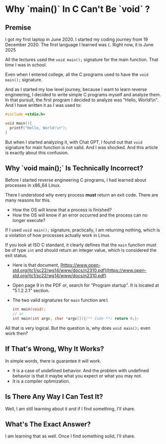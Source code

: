# Why \`main()\` In C Can't Be \`void\` ?

## Premise

I got my first laptop in June 2020. I started my coding journey from 19 December 2020. The first language I learned was `C`. Right now, it is June 2025

All the lectures used the `void main();` signature for the main function. That time I was in school.

Even when I entered college, all the C programs used to have the `void main();` signature.

And as I started my low level journey, because I want to learn reverse engineering, I decided to write simple C programs myself and analyze them. In that pursuit, the first program I decided to analyze was "Hello, World!\n". And I have written it as I was used to:

```c
#include <stdio.h>

void main(){
  printf("Hello, World!\n");
}
```

But when I started analyzing it, with Chat GPT, I found out that `void` signature for main function is not valid. And I was shocked. And this article is exactly about this confusion.

## Why \`void main();\` Is Technically Incorrect?

Before I started reverse engineering C programs, I had learned about processes in x86\_64 Linux.

There I understood why every process **must** return an exit code. There are many reasons for this.

* How the OS will know that a process is finished?
* How the OS will know if an error occurred and the process can no longer execute?

If I used `void main();` signature, practically, I am returning nothing, which is a violation of how processes actually work in Linux.

If you look at ISO C standard, it clearly defines that the `main` function must be of type `int` and should return an integer value, which is considered the exit status.

* Here is that document, [https://www.open-std.org/jtc1/sc22/wg14/www/docs/n2310.pdf](https://www.open-std.org/jtc1/sc22/wg14/www/docs/n2310.pdf)
* Open page 9 in the PDF or, search for "Program startup". It is located at "5.1.2.2.1" section.
*   The two valid signatures for `main` function are:\


    ```c
    int main(void);
    // or
    int main(int argc, char *argv[]){/** Code **/ return 0;};
    ```

All that is very logical. But the question is, why does `void main();` even work then?

## If That's Wrong, Why It Works?

In simple words, there is guarantee it will work.

* It is a case of undefined behavior. And the problem with undefined behavior is that it maybe what you expect or what you may not.
* It is a compiler optimization.

## Is There Any Way I Can Test It?

Well, I am still learning about it and if I find something, I'll share.

## What's The Exact Answer?

I am learning that as well. Once I find something solid, I'll share.
